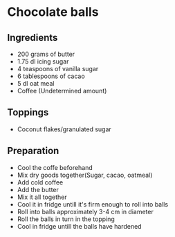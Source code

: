 # Chocolate balls

## Ingredients

 * 200 grams of butter
 * 1.75 dl icing sugar
 * 4 teaspoons of vanilla sugar
 * 6 tablespoons of cacao
 * 5 dl oat meal
 * Coffee (Undetermined amount)

## Toppings
 * Coconut flakes/granulated sugar

## Preparation
* Cool the coffe beforehand
* Mix dry goods together(Sugar, cacao, oatmeal)
* Add cold coffee
* Add the butter
* Mix it all together
* Cool it in fridge untill it's firm enough to roll into balls
* Roll into balls approximately 3-4 cm in diameter
* Roll the balls in turn in the topping
* Cool in fridge untill the balls have hardened
